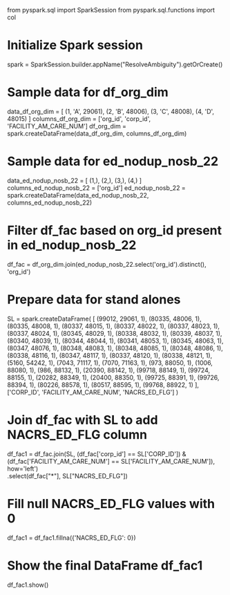 from pyspark.sql import SparkSession
from pyspark.sql.functions import col

# Initialize Spark session
spark = SparkSession.builder.appName("ResolveAmbiguity").getOrCreate()

# Sample data for df_org_dim
data_df_org_dim = [
    (1, 'A', 29061), (2, 'B', 48006), (3, 'C', 48008), (4, 'D', 48015)
]
columns_df_org_dim = ['org_id', 'corp_id', 'FACILITY_AM_CARE_NUM']
df_org_dim = spark.createDataFrame(data_df_org_dim, columns_df_org_dim)

# Sample data for ed_nodup_nosb_22
data_ed_nodup_nosb_22 = [
    (1,), (2,), (3,), (4,)
]
columns_ed_nodup_nosb_22 = ['org_id']
ed_nodup_nosb_22 = spark.createDataFrame(data_ed_nodup_nosb_22, columns_ed_nodup_nosb_22)

# Filter df_fac based on org_id present in ed_nodup_nosb_22
df_fac = df_org_dim.join(ed_nodup_nosb_22.select('org_id').distinct(), 'org_id')

# Prepare data for stand alones
SL = spark.createDataFrame(
    [
        (99012, 29061, 1), (80335, 48006, 1), (80335, 48008, 1), (80337, 48015, 1), 
        (80337, 48022, 1), (80337, 48023, 1), (80337, 48024, 1), (80345, 48029, 1), 
        (80338, 48032, 1), (80339, 48037, 1), (80340, 48039, 1), (80344, 48044, 1), 
        (80341, 48053, 1), (80345, 48063, 1), (80347, 48076, 1), (80348, 48083, 1), 
        (80348, 48085, 1), (80348, 48086, 1), (80338, 48116, 1), (80347, 48117, 1), 
        (80337, 48120, 1), (80338, 48121, 1), (5160, 54242, 1), (7043, 71117, 1), 
        (7070, 71163, 1), (973, 88050, 1), (1006, 88080, 1), (986, 88132, 1), 
        (20390, 88142, 1), (99718, 88149, 1), (99724, 88155, 1), (20282, 88349, 1), 
        (20400, 88350, 1), (99725, 88391, 1), (99726, 88394, 1), (80226, 88578, 1), 
        (80517, 88595, 1), (99768, 88922, 1)
    ],
    ['CORP_ID', 'FACILITY_AM_CARE_NUM', 'NACRS_ED_FLG']
)

# Join df_fac with SL to add NACRS_ED_FLG column
df_fac1 = df_fac.join(SL, (df_fac['corp_id'] == SL['CORP_ID']) & (df_fac['FACILITY_AM_CARE_NUM'] == SL['FACILITY_AM_CARE_NUM']), how='left') \
               .select(df_fac["*"], SL["NACRS_ED_FLG"])

# Fill null NACRS_ED_FLG values with 0
df_fac1 = df_fac1.fillna({'NACRS_ED_FLG': 0})

# Show the final DataFrame df_fac1
df_fac1.show()
